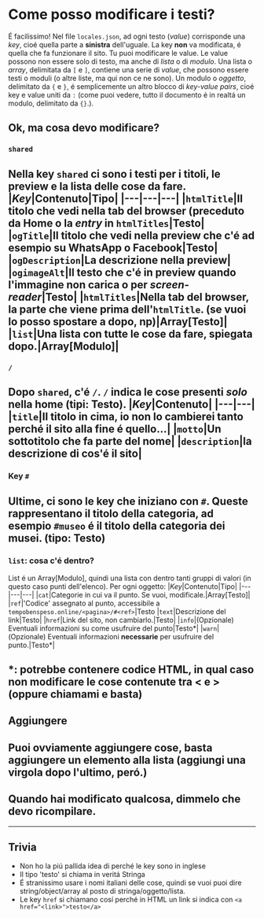 # Come posso modificare i testi?
É facilissimo! Nel file `locales.json`, ad ogni testo (_value_) corrisponde una _key_, cioé quella parte a **sinistra** dell'uguale.
La key **non** va modificata, é quella che fa funzionare il sito.
Tu puoi modificare le value.
Le value possono non essere solo di testo, ma anche di _lista_ o di _modulo_.
Una lista o _array_, delimitata da `[` e `]`, contiene una serie di _value_, che possono essere testi o moduli (o altre liste, ma qui non ce ne sono).
Un modulo o _oggetto_, delimitato da `{` e `}`, é semplicemente un altro blocco di _key-value pairs_, cioé key e value uniti da `:` (come puoi vedere, tutto il documento é in realtá un modulo, delimitato da `{}`.).
## Ok, ma cosa devo modificare?
### `shared`
Nella key `shared` ci sono i testi per i titoli, le preview e la lista delle cose da fare.
|_Key_|Contenuto|Tipo|
|---|---|---|
|`htmlTitle`|Il titolo che vedi nella tab del browser (preceduto da Home o la _entry_ in `htmlTitles`|Testo|
|`ogTitle`|Il titolo che vedi nella preview che c'é ad esempio su WhatsApp o Facebook|Testo|
|`ogDescription`|La descrizione nella preview|
|`ogimageAlt`|Il testo che c'é in preview quando l'immagine non carica o per _screen-reader_|Testo|
|`htmlTitles`|Nella tab del browser, la parte che viene prima dell'`htmlTitle`. (se vuoi lo posso spostare a dopo, np)|Array[Testo]|
|`list`|Una lista con tutte le cose da fare, spiegata dopo.|Array[Modulo]|
---
### `/`
Dopo `shared`, c'é `/`. `/` indica le cose presenti _solo_ nella home (tipi: Testo).
|_Key_|Contenuto|
|---|---|
|`title`|Il titolo in cima, io non lo cambierei tanto perché il sito alla fine é quello...|
|`motto`|Un sottotitolo che fa parte del nome|
|`description`|la descrizione di cos'é il sito|
---
### Key `#`
Ultime, ci sono le key che iniziano con `#`. Queste rappresentano il titolo della categoria, ad esempio `#museo` é il titolo della categoria dei musei. (tipo: Testo)
---
### `list`: cosa c'é dentro?
List é un Array[Modulo], quindi una lista con dentro tanti gruppi di valori (in questo caso punti dell'elenco).
Per ogni oggetto:
|_Key_|Contenuto|Tipo|
|---|---|---|
|`cat`|Categorie in cui va il punto. Se vuoi, modificale.|Array[Testo]|
|`ref`|'Codice' assegnato al punto, accessibile a `tempobenspeso.online/<pagina>/#<ref>`|Testo
|`text`|Descrizione del link|Testo|
|`href`|Link del sito, non cambiarlo.|Testo|
|`info`|(Opzionale) Eventuali informazioni su come usufruire del punto|Testo\*|
|`warn`|(Opzionale) Eventuali informazioni **necessarie** per usufruire del punto.|Testo\*|

\*: potrebbe contenere codice HTML, in qual caso **non** modificare le cose contenute tra &lt; e &gt; (oppure chiamami e basta)
---
## Aggiungere
Puoi ovviamente aggiungere cose, basta aggiungere un elemento alla lista (aggiungi una virgola dopo l'ultimo, peró.)
---
## Quando hai modificato qualcosa, dimmelo che devo ricompilare.
---
## Trivia
- Non ho la piú pallida idea di perché le key sono in inglese
- Il tipo 'testo' si chiama in veritá Stringa
- É stranissimo usare i nomi italiani delle cose, quindi se vuoi puoi dire string/object/array al posto di stringa/oggetto/lista.
- Le key `href` si chiamano cosí perché in HTML un link si indica con `<a href="<link>">testo</a>`